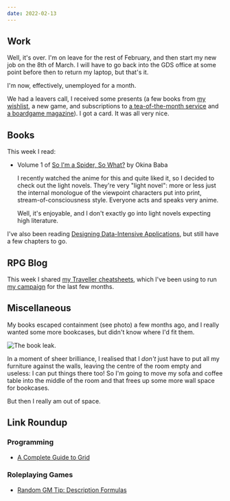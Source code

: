 ```yaml
---
date: 2022-02-13
---
```


## Work

Well, it's over.  I'm on leave for the rest of February, and then
start my new job on the 8th of March.  I will have to go back into the
GDS office at some point before then to return my laptop, but that's
it.

I'm now, effectively, unemployed for a month.

We had a leavers call, I received some presents (a few books from [my
wishlist][], a new game, and subscriptions to [a tea-of-the-month
service][] and [a boardgame magazine][]).  I got a card.  It was all
very nice.

[my wishlist]: https://memo.barrucadu.co.uk/book-wishlist.html
[a tea-of-the-month service]: https://www.bruutea.co.uk/
[a boardgame magazine]: https://senetmagazine.com/


## Books

This week I read:

- Volume 1 of [So I'm a Spider, So What?][] by Okina Baba

  I recently watched the anime for this and quite liked it, so I
  decided to check out the light novels.  They're very "light novel":
  more or less just the internal monologue of the viewpoint characters
  put into print, stream-of-consciousness style.  Everyone acts and
  speaks very anime.

  Well, it's enjoyable, and I don't exactly go into light novels
  expecting high literature.

I've also been reading [Designing Data-Intensive Applications][], but
still have a few chapters to go.

[So I'm a Spider, So What?]: https://en.wikipedia.org/wiki/So_I%27m_a_Spider,_So_What%3F
[Designing Data-Intensive Applications]: https://dataintensive.net/


## RPG Blog

This week I shared [my Traveller cheatsheets][], which I've been using
to run [my campaign][] for the last few months.

[my Traveller cheatsheets]: https://www.lookwhattheshoggothdraggedin.com/post/traveller-cheatsheets.html
[my campaign]: https://memo.barrucadu.co.uk/campaign-notes-2021-10-traveller.html


## Miscellaneous

My books escaped containment (see photo) a few months ago, and I
really wanted some more bookcases, but didn't know where I'd fit them.

![The book leak.](notes/178/book-leak.jpg)

In a moment of sheer brilliance, I realised that I *don't* just have
to put all my furniture against the walls, leaving the centre of the
room empty and useless: I can put things there too!  So I'm going to
move my sofa and coffee table into the middle of the room and that
frees up some more wall space for bookcases.

But then I really am out of space.


## Link Roundup

### Programming

- [A Complete Guide to Grid](https://css-tricks.com/snippets/css/complete-guide-grid/)

### Roleplaying Games

- [Random GM Tip: Description Formulas](https://thealexandrian.net/wordpress/47328/roleplaying-games/random-gm-tip-description-formulas)
